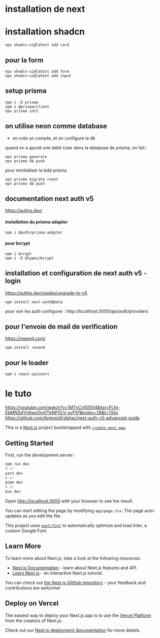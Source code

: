 
# installation de next

# installation shadcn

```
npx shadcn-ui@latest add card

```


## pour la form
```
npx shadcn-ui@latest add form
npx shadcn-ui@latest add input
```

## setup prisma
```
npm i -D prisma
npm i @prisma/client
npx prisma init
```

## on utilise neon comme database
- on crée un compte, et on configure la db

quand on a ajouté une table User dans la database de prisma, on fait :
```
npx prisma generate
npx prisma db push  
```

pour reinitialiser la bdd prisma

```
npx prisma migrate reset 
npx prisma db push  

```


## documentation next auth v5
https://authjs.dev/

#### installation du prisma adapter
```
npm i @auth/prisma-adapter
```

#### pour bcrypt
```
npm i bcrypt
npm i -D @types/bcrypt
```

## installation et configuration de next auth v5 - login
https://authjs.dev/guides/upgrade-to-v5

```
npm install next-auth@beta
```

pour voir les auth configurer :
http://localhost:3000/api/auth/providers


## pour l'envoie de mail de verification
https://resend.com/

```
npm install resend

```


## pour le loader
```
npm i react-spinners
```

# le tuto
https://youtube.com/watch?v=1MTyCvS05V4&list=PLfe-EbMNSdYrtApoOiy0TkNPOLV-xyF97&index=28&t=134s
https://github.com/AntonioErdeljac/next-auth-v5-advanced-guide






This is a [Next.js](https://nextjs.org/) project bootstrapped with [`create-next-app`](https://github.com/vercel/next.js/tree/canary/packages/create-next-app).

## Getting Started

First, run the development server:

```bash
npm run dev
# or
yarn dev
# or
pnpm dev
# or
bun dev
```

Open [http://localhost:3000](http://localhost:3000) with your browser to see the result.

You can start editing the page by modifying `app/page.tsx`. The page auto-updates as you edit the file.

This project uses [`next/font`](https://nextjs.org/docs/basic-features/font-optimization) to automatically optimize and load Inter, a custom Google Font.

## Learn More

To learn more about Next.js, take a look at the following resources:

- [Next.js Documentation](https://nextjs.org/docs) - learn about Next.js features and API.
- [Learn Next.js](https://nextjs.org/learn) - an interactive Next.js tutorial.

You can check out [the Next.js GitHub repository](https://github.com/vercel/next.js/) - your feedback and contributions are welcome!

## Deploy on Vercel

The easiest way to deploy your Next.js app is to use the [Vercel Platform](https://vercel.com/new?utm_medium=default-template&filter=next.js&utm_source=create-next-app&utm_campaign=create-next-app-readme) from the creators of Next.js.

Check out our [Next.js deployment documentation](https://nextjs.org/docs/deployment) for more details.
